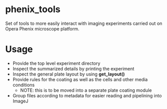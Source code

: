 # phenix_tools
Set of tools to more easily interact with imaging experiments carried out on Opera Phenix microscope platform.

# Usage
- Provide the top level experiment directory
- Inspect the summarized details by printing the experiment
- Inspect the general plate layout by using **get_layout()**
- Provide rules for the coating as well as the cells and other media conditions
  - NOTE: this is to be moved into a separate plate coating module
- Group files according to metadata for easier reading and pipelining into ImageJ
